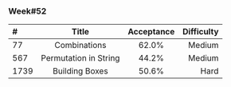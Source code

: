 
### Week#52

| # | Title | Acceptance | Difficulty
| :------------ |:---------------:| :-----:| -----:|
| 77 | Combinations |62.0% | Medium |
| 567 | Permutation in String | 44.2% | Medium |
| 1739 | Building Boxes |50.6%| Hard |

